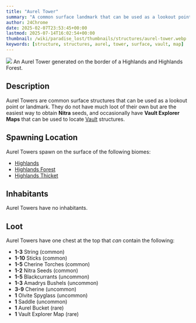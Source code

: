 ```yaml
---
title: "Aurel Tower"
summary: "A common surface landmark that can be used as a lookout point"
author: 24Chrome
date: 2025-02-07T23:53:45+00:00
lastmod: 2025-07-14T16:02:54+00:00
thumbnail: /wiki/paradise_lost/thumbnails/structures/aurel-tower.webp
keywords: [structure, structures, aurel, tower, surface, vault, map]
---
```


<img src="/wiki/paradise_lost/structures/aurel-tower.webp">
An Aurel Tower generated on the border of a Highlands and Highlands Forest.

## Description
Aurel Towers are common surface structures that can be used as a lookout point or landmark.
They do not have much loot of their own but are the easiest way to obtain **Nitra** seeds, and occasionally have **Vault Explorer Maps** that can be used to locate [Vault](/wiki/paradise-lost/structures/vault/) structures.

## Spawning Location
Aurel Towers spawn on the surface of the following biomes:
* [Highlands](/wiki/paradise-lost/biomes/highlands/)
* [Highlands Forest](/wiki/paradise-lost/biomes/highlands-forest/)
* [Highlands Thicket](/wiki/paradise-lost/biomes/highlands-thicket/)

## Inhabitants
Aurel Towers have no inhabitants.

## Loot
Aurel Towers have one chest at the top that *can* contain the following:
* **1-3** String (common)
* **1-10** Sticks (common)
* **1-5** Cherine Torches (common)
* **1-2** Nitra Seeds (common)
* **1-5** Blackcurrants (uncommon)
* **1-3** Amadrys Bushels (uncommon)
* **3-9** Cherine (uncommon)
* **1** Olvite Spyglass (uncommon)
* **1** Saddle (uncommon)
* **1** Aurel Bucket (rare)
* **1** Vault Explorer Map (rare)